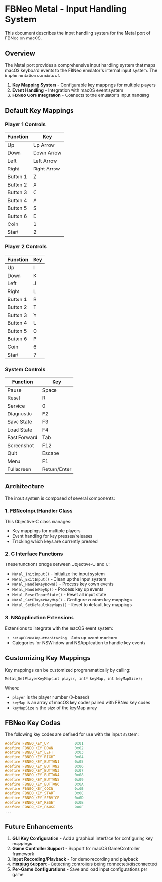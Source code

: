 # FBNeo Metal - Input Handling System

This document describes the input handling system for the Metal port of FBNeo on macOS.

## Overview

The Metal port provides a comprehensive input handling system that maps macOS keyboard events to the FBNeo emulator's internal input system. The implementation consists of:

1. **Key Mapping System** - Configurable key mappings for multiple players
2. **Event Handling** - Integration with macOS event system
3. **FBNeo Core Integration** - Connects to the emulator's input handling

## Default Key Mappings

### Player 1 Controls

| Function | Key           |
|----------|---------------|
| Up       | Up Arrow      |
| Down     | Down Arrow    |
| Left     | Left Arrow    |
| Right    | Right Arrow   |
| Button 1 | Z             |
| Button 2 | X             |
| Button 3 | C             |
| Button 4 | A             |
| Button 5 | S             |
| Button 6 | D             |
| Coin     | 1             |
| Start    | 2             |

### Player 2 Controls

| Function | Key           |
|----------|---------------|
| Up       | I             |
| Down     | K             |
| Left     | J             |
| Right    | L             |
| Button 1 | R             |
| Button 2 | T             |
| Button 3 | Y             |
| Button 4 | U             |
| Button 5 | O             |
| Button 6 | P             |
| Coin     | 6             |
| Start    | 7             |

### System Controls

| Function     | Key           |
|--------------|---------------|
| Pause        | Space         |
| Reset        | R             |
| Service      | 0             |
| Diagnostic   | F2            |
| Save State   | F3            |
| Load State   | F4            |
| Fast Forward | Tab           |
| Screenshot   | F12           |
| Quit         | Escape        |
| Menu         | F1            |
| Fullscreen   | Return/Enter  |

## Architecture

The input system is composed of several components:

### 1. FBNeoInputHandler Class

This Objective-C class manages:
- Key mappings for multiple players
- Event handling for key presses/releases
- Tracking which keys are currently pressed

### 2. C Interface Functions

These functions bridge between Objective-C and C:
- `Metal_InitInput()` - Initialize the input system
- `Metal_ExitInput()` - Clean up the input system
- `Metal_HandleKeyDown()` - Process key down events
- `Metal_HandleKeyUp()` - Process key up events
- `Metal_ResetInputState()` - Reset all input state
- `Metal_SetPlayerKeyMap()` - Configure custom key mappings
- `Metal_SetDefaultKeyMaps()` - Reset to default key mappings

### 3. NSApplication Extensions

Extensions to integrate with the macOS event system:
- `setupFBNeoInputMonitoring` - Sets up event monitors
- Categories for NSWindow and NSApplication to handle key events

## Customizing Key Mappings

Key mappings can be customized programmatically by calling:

```objc
Metal_SetPlayerKeyMap(int player, int* keyMap, int keyMapSize);
```

Where:
- `player` is the player number (0-based)
- `keyMap` is an array of macOS key codes paired with FBNeo key codes
- `keyMapSize` is the size of the keyMap array

## FBNeo Key Codes

The following key codes are defined for use with the input system:

```c
#define FBNEO_KEY_UP            0x01
#define FBNEO_KEY_DOWN          0x02
#define FBNEO_KEY_LEFT          0x03
#define FBNEO_KEY_RIGHT         0x04
#define FBNEO_KEY_BUTTON1       0x05
#define FBNEO_KEY_BUTTON2       0x06
#define FBNEO_KEY_BUTTON3       0x07
#define FBNEO_KEY_BUTTON4       0x08
#define FBNEO_KEY_BUTTON5       0x09
#define FBNEO_KEY_BUTTON6       0x0A
#define FBNEO_KEY_COIN          0x0B
#define FBNEO_KEY_START         0x0C
#define FBNEO_KEY_SERVICE       0x0D
#define FBNEO_KEY_RESET         0x0E
#define FBNEO_KEY_PAUSE         0x0F
...
```

## Future Enhancements

1. **GUI Key Configuration** - Add a graphical interface for configuring key mappings
2. **Game Controller Support** - Support for macOS GameController framework
3. **Input Recording/Playback** - For demo recording and playback
4. **Hotplug Support** - Detecting controllers being connected/disconnected
5. **Per-Game Configurations** - Save and load input configurations per game 